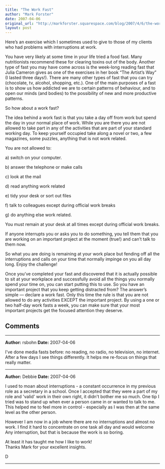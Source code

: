 ```yaml
---
title: "The Work Fast"
author: "Mark Forster"
date: 2007-04-06
original_url: "http://markforster.squarespace.com/blog/2007/4/6/the-work-fast.html"
layout: post
---
```


Here’s an exercise which I sometimes used to give to those of my clients who had problems with interruptions at work.

You have very likely at some time in your life tried a food fast. Many nutritionists recommend these for clearing toxins out of the body. Another type of fast you may have come across is the week-long reading fast that Julia Cameron gives as one of the exercises in her book “The Artist’s Way” (I lasted three days!). There are many other types of fast that you can try (chocolate, tv, alcohol, shopping, etc.). One of the main purposes of a fast is to show us how addicted we are to certain patterns of behaviour, and to open our minds (and bodies) to the possibility of new and more productive patterns.

So how about a work fast?

The idea behind a work fast is that you take a day off from work but spend the day in your normal place of work. While you are there you are not allowed to take part in any of the activities that are part of your standard working day. To keep yourself occupied take along a novel or two, a few magazines, some puzzles, anything that is not work related.

You are not allowed to:

a) switch on your computer.

b) answer the telephone or make calls

c) look at the mail

d) read anything work related

e) tidy your desk or sort out files

f) talk to colleagues except during official work breaks

g) do anything else work related.

You must remain at your desk at all times except during official work breaks.

If anyone interrupts you or asks you to do something, you tell them that you are working on an important project at the moment (true!) and can’t talk to them now.

So what you are doing is remaining at your work place but fending off all the interruptions and calls on your time that normally impinge on you all day long. Enjoy the challenge!

Once you’ve completed your fast and discovered that it is actually possible to sit at your workplace and successfully avoid all the things you normally spend your time on, you can start putting this to use. So you have an important project that you keep getting distracted from? The answer’s simple — declare a work fast. Only this time the rule is that you are not allowed to do any activities EXCEPT the important project. By using a one or two half-day work fasts a week, you can make sure that your most important projects get the focused attention they deserve.


## Comments

---

**Author:** rsbohn
**Date:** 2007-04-06

I've done media fasts before: no reading, no radio, no television, no internet. After a few days I see things differently. It helps me re-focus on things that really matter.

---

**Author:** Debbie
**Date:** 2007-04-06

I used to moan about interruptions - a constant occurrence in my previous role as a secretary in a school. Once I accepted that they were a part of my role and 'valid' work in their own right, it didn't bother me so much. One tip I tried was to stand up when ever a person came in or wanted to talk to me. This helped me to feel more in control - especially as I was then at the same level as the other person.  
  
However I am now in a job where there are no interruptions and almost no work. I find it hard to concentrate on one task all day and would welcome Any interruption, but that is because the work is so boring.  
  
At least it has taught me how I like to work!  
Thanks Mark for your excellent insights.  
  
D

---
